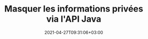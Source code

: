 ---
############################# Static ############################
layout: "product"
date: 2021-04-27T09:31:06+03:00
draft: false

product: "Redaction"
product_tag: "redaction"
platform: "Java"
platform_tag: "java"

############################# Head ############################
head_title: "API de rédaction Java | Masquer les données sensibles du PDF Word Excel Image"
head_description: "API de rédaction de documents Java - Masquez les données personnelles des présentations PDF, Word, Excel, PowerPoint et des images raster via différents types de rédaction."

############################# Header ############################
title: "Masquer les informations privées via l'API Java"
description: "Excluez ou masquez les informations personnelles et les métadonnées des documents, feuilles de calcul, présentations, fichiers PDF et image raster à l'aide de l'API de rédaction Java."
button:
    enable: true

############################# SubMenu ############################
submenu:
    enable: true
    
    left:
        img_alt: "GroupDocs.Redaction for Java"
        image: "/border/groupdocs-redaction-java.svg"
        product: "GroupDocs.Redaction"
        platform: "Java"

    middle:
        button:
            # button loop
            - link: "#overview"
              text: "Aperçu"

            # button loop
            - link: "#features"
              text: "Caractéristiques"

            # button loop
            - link: "#support"
              text: "Support"

            # button loop
            - link: "https://products.groupdocs.app/redaction"
              text: "Live Demo"

            # button loop
            - link: "https://purchase.groupdocs.com/pricing/redaction/java"
              text: "Pricing"

    right:
        link_download: "https://downloads.groupdocs.com/redaction"
        link_learn: "https://docs.groupdocs.com/redaction/java/"
        link_buy: "https://purchase.groupdocs.com"

############################# Aperçu ############################
overview:
    enable: true
    content: |
      L'API GroupDocs.Redaction pour Java permet aux développeurs de supprimer les données sensibles des formats de fichiers courants tels que Microsoft Word, Excel, PowerPoint, PDF et les images afin qu'elles puissent être utilisées et distribuées, tout en protégeant également les informations confidentielles. La bibliothèque de rédaction offre une interface unique indépendante du format pour rédiger tout type d'informations classifiées, y compris les numéros de sécurité sociale, les informations médicales, les détails financiers, propriétaires, juridiques ou même commerciaux par le biais de textes, de métadonnées et de types de rédaction d'annotations. Il vous permet d'enregistrer le document dans son format d'origine et de créer un document PDF aseptisé avec des images raster des pages d'origine.
    tabs:
      enable: true     
      
      ## TAB ONE ##
      tab_one:
        description: |
          Voici un aperçu de GroupDocs.Redaction pour Java :

        right:
          enable: true
          icon: "fab fa-html5"
          title: "Aperçu"
          content: |
            * Texte expurgé
            * Masquer les métadonnées
            * Expurger l'annotation
            * Caviarder le document tabulaire
            * Masquer les fichiers protégés
            * Personnalisation
      
      ## TAB TWO ##
      tab_two:
        description: |
          GroupDocs.Redaction pour Java prend en charge les [formats de fichier de document] suivants (https://docs.groupdocs.com/redaction/java/supported-document-formats/) :

        right:
          enable: true
          table:
            # table loop
            - title: "Caviarder le texte, les métadonnées et les commentaires"
              content: |
                * **Word**: DOC, DOCX, DOT, ODT, DOTX, DOCM, DOTM, RTF
                * **Excel**: XLS, XLSX, XLT, XLTX, XLSM, XLTM, CSV
                * **PowerPoint**: PPT, PPTX, PPS, PPSX, POTX, PPTM, PPSM, POTM
                * **Disposition fixe**: PDF
                * **Images raster**: JPG, BMP, PNG, GIF, TIFF

      ## TAB THREE ##
      tab_three:
        description: |
          GroupDocs.Redaction for Java prend en charge la suite Systèmes d'exploitation, cadres et gestionnaires de packages:
        
        left:
          enable: true
          table:
            # table loop
            - icon: "fab fa-windows"
              title: "Systèmes d'exploitation"
              content: |
                * Bureau Microsoft Windows
                * Serveur Microsoft Windows
                * Linux
                * Mac OS

            # table loop
            - icon: "fas fa-code"
              title: "Cadres pris en charge"
              content: |
                * Java 7 (1.7) et supérieur

        right:
          enable: true
          table:
            # table loop
            - icon: "fas fa-cogs"
              title: "Environnements de développement"
              content: |
                * NetBeans
                * IDÉE IntelliJ
                * Éclipse
            # table loop
            - icon: "fas fa-tools"
              title: "Outil d'automatisation de construction"
              content: |
                * Maven

############################# Caractéristiques ############################
features:
    enable: true
    title: "GroupDocs.Redaction for Java Caractéristiques"

    feature:
      # feature loop
      - icon: "fas fa-copy"
        content: "Rechercher et masquer les correspondances exactes d'une chaîne de recherche"

      # feature loop
      - icon: "fas fa-eye"
        content: "Contrôlez le processus de rédaction et ignorez des correspondances spécifiques"

      # feature loop
      - icon: "fas fa-bolt"
        content: "Localiser et biffer à l'aide d'expressions régulières"
      
      # feature loop
      - icon: "fas fa-file-powerpoint"
        content: "Prise en charge intégrée des formats bureautiques et PDF"

      # feature loop
      - icon: "fas fa-code"
        content: "Effacer les métadonnées ou masquer les valeurs des métadonnées"

      # feature loop
      - icon: "fas fa-cloud"
        content: "Limiter les suppressions à des feuilles de calcul et des colonnes spécifiques"

      # feature loop
      - icon: "fas fa-remove-format"
        content: "Supprimer des annotations ou expurger leurs textes"

      # feature loop
      - icon: "fas fa-comment-slash"
        content: "Utilisez des caviardages textuels (codes d'exemption) ou graphiques (rectangles de couleur)"

      # feature loop
      - icon: "fas fa-location-arrow"
        content: "Enregistrez le document dans son format d'origine ou au format PDF avec des images raster des pages d'origine"

      # feature loop
      - icon: "fas fa-border-all"
        content: "Prise en charge des formats d'image raster et des suppressions de régions d'image"

      # feature loop
      - icon: "fas fa-wrench"
        content: "Interface d'intégration pour la mise en œuvre d'une rédaction et de formats personnalisés"

      # feature loop
      - icon: "fas fa-columns"
        content: "Modifier ou supprimer les métadonnées EXIF des fichiers image"

      # feature loop
      - icon: "fas fa-file-word"
        content: "Masquer les images intégrées dans les documents PDF, Word et de présentation"

    more_feature :
      # more_feature_loop
      - title: "Assurez la confidentialité en caviardant vos données classifiées"
        content: |
          La bibliothèque GroupDocs.Redaction pour Java permet aux développeurs de rédiger du texte et des images à partir de documents pris en charge en utilisant une variété de types de rédaction. L'utilisation de notre API de rédaction est simple et directe.

          L'exemple de code suivant utilise un document tabulaire tel qu'une feuille de calcul Microsoft Excel où l'étendue de la rédaction peut être limitée à une feuille de calcul et/ou une colonne spécifique. Il utilise des filtres pour masquer la deuxième colonne avec des e-mails sur une feuille de calcul "Clients", en laissant tous les autres e-mails intacts dans le document.
          
          ```java
          final Redactor redactor  = new Redactor("sample.xlsx");
          try
          {
              CellFilter filter = new CellFilter();
              filter.setColumnIndex(1);
              filter.setWorkSheetName("Customers");
              Pattern expression = Pattern.compile("^\\w+([-+.']\\w+)*@\\w+([-.]\\w+)*\\.\\w+([-.]\\w+)*$");
              RedactorChangeLog result = redactor.apply(new CellColumnRedaction(filter, expression, new ReplacementOptions("[customer email]")));
              if (result.getStatus() != RedactionStatus.Failed)
              {
                  SaveOptions so = new SaveOptions();
                  so.setAddSuffix(true);
                  so.setRasterizeToPDF(false);
                  redactor.save(so);
              };
          }
          finally { redactor.close(); }
          ```

############################# Support ############################
support:
    enable: true

############################# Solutions ############################
solutions:
    enable: true
    title: "GroupDocs.Redaction propose des API de visualisation de documents pour d'autres environnements de développement populaires"

    solution:
        # solution loop
        - img_alt: "GroupDocs.Redaction for .NET"
          image: "/border/groupdocs-redaction-net.svg"
          product: "GroupDocs.Redaction"
          platform: ".NET"
          link: "/redaction/net/"

############################# Back to top ###############################
back_to_top:
  enable: true
---